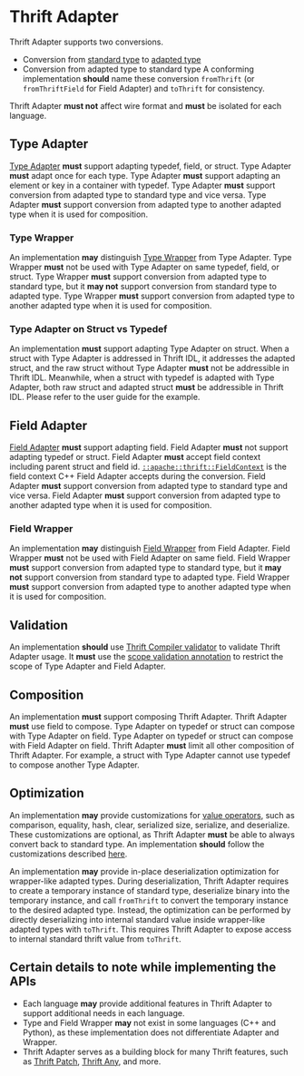 # Thrift Adapter

Thrift Adapter supports two conversions.
- Conversion from [standard type](../glossary/#kinds-of-types) to [adapted type](../glossary/#kinds-of-types)
- Conversion from adapted type to standard type
A conforming implementation **should** name these conversion `fromThrift` (or `fromThriftField` for Field Adapter) and `toThrift` for consistency.

Thrift Adapter **must not** affect wire format and **must** be isolated for each language.

## Type Adapter
[Type Adapter](../features/adapters#type-adapter) **must** support adapting typedef, field, or struct. Type Adapter **must** adapt once for each type. Type Adapter **must** support adapting an element or key in a container with typedef. Type Adapter **must** support conversion from adapted type to standard type and vice versa. Type Adapter **must** support conversion from adapted type to another adapted type when it is used for composition.

### Type Wrapper
An implementation **may** distinguish [Type Wrapper](../features/adapters#type-wrapper) from Type Adapter. Type Wrapper **must** not be used with Type Adapter on same typedef, field, or struct. Type Wrapper **must** support conversion from adapted type to standard type, but it **may not** support conversion from standard type to adapted type. Type Wrapper **must** support conversion from adapted type to another adapted type when it is used for composition.

### Type Adapter on Struct vs Typedef
An implementation **must** support adapting Type Adapter on struct. When a struct with Type Adapter is addressed in Thrift IDL, it addresses the adapted struct, and the raw struct without Type Adapter **must** not be addressible in Thrift IDL. Meanwhile, when a struct with typedef is adapted with Type Adapter, both raw struct and adapted struct **must** be addressible in Thrift IDL. Please refer to the user guide for the example.

## Field Adapter
[Field Adapter](../features/adapters#field-adapter) **must** support adapting field. Field Adapter **must** not support adapting typedef or struct. Field Adapter **must** accept field context including parent struct and field id. [`::apache::thrift::FieldContext`](https://github.com/facebook/fbthrift/blob/13da89c79097c864432ccf9ca1533318602b258e/thrift/lib/cpp/Field.h#L37-L41) is the field context C++ Field Adapter accepts during the conversion. Field Adapter **must** support conversion from adapted type to standard type and vice versa. Field Adapter **must** support conversion from adapted type to another adapted type when it is used for composition.

### Field Wrapper
An implementation **may** distinguish [Field Wrapper](../features/adapters#field-wrapper) from Field Adapter. Field Wrapper **must** not be used with Field Adapter on same field. Field Wrapper **must** support conversion from adapted type to standard type, but it **may not** support conversion from standard type to adapted type. Field Wrapper **must** support conversion from adapted type to another adapted type when it is used for composition.

## Validation
An implementation **should** use [Thrift Compiler validator](https://github.com/facebook/fbthrift/blob/13da89c79097c864432ccf9ca1533318602b258e/thrift/compiler/sema/standard_validator.cc#L154) to validate Thrift Adapter usage. It **must**  use the [scope validation annotation](https://github.com/facebook/fbthrift/blob/main/thrift/annotation/scope.thrift) to restrict the scope of Type Adapter and Field Adapter.

## Composition
An implementation **must** support composing Thrift Adapter. Thrift Adapter **must** use field to compose. Type Adapter on typedef or struct can compose with Type Adapter on field. Type Adapter on typedef or struct can compose with Field Adapter on field. Thrift Adapter **must** limit all other composition of Thrift Adapter. For example, a struct with Type Adapter cannot use typedef to compose another Type Adapter.

## Optimization
An implementation **may** provide customizations for [value operators](../features/operators.md), such as comparison, equality, hash, clear, serialized size, serialize, and deserialize. These customizations are optional, as Thrift Adapter **must** be able to always convert back to standard type. An implementation **should** follow the customizations described [here](../features/adapters#customization-for-optimization).

An implementation **may** provide in-place deserialization optimization for wrapper-like adapted types. During deserialization, Thrift Adapter requires to create a temporary instance of standard type, deserialize binary into the temporary instance, and call `fromThrift` to convert the temporary instance to the desired adapted type. Instead, the optimization can be performed by directly deserializing into internal standard value inside wrapper-like adapted types with `toThrift`. This requires Thrift Adapter to expose access to internal standard thrift value from `toThrift`.

## Certain details to note while implementing the APIs
* Each language **may** provide additional features in Thrift Adapter to support additional needs in each language.
* Type and Field Wrapper **may** not exist in some languages (C++ and Python), as these implementation does not differentiate Adapter and Wrapper.
* Thrift Adapter serves as a building block for many Thrift features, such as [Thrift Patch](../features/patch), [Thrift Any](../features/any), and more.
